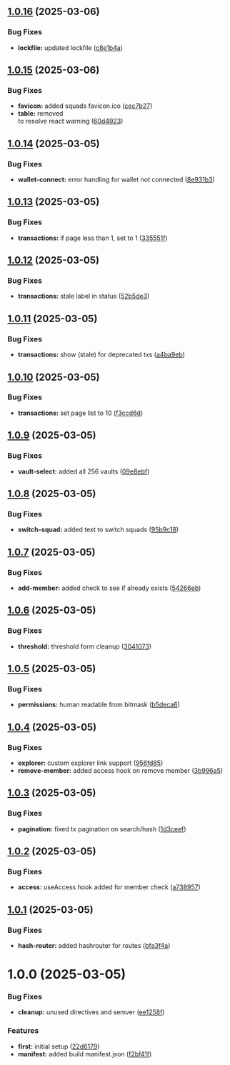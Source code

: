 ## [1.0.16](https://github.com/Squads-Protocol/public-v4-client/compare/v1.0.15...v1.0.16) (2025-03-06)


### Bug Fixes

* **lockfile:** updated lockfile ([c8e1b4a](https://github.com/Squads-Protocol/public-v4-client/commit/c8e1b4a3d209b7c1c3cfc4d9e7edb8e187e22833))

## [1.0.15](https://github.com/Squads-Protocol/public-v4-client/compare/v1.0.14...v1.0.15) (2025-03-06)


### Bug Fixes

* **favicon:** added squads favicon.ico ([cec7b27](https://github.com/Squads-Protocol/public-v4-client/commit/cec7b273545d9fb61f24331b271610be53794632))
* **table:** removed <div> to resolve react warning ([60d4923](https://github.com/Squads-Protocol/public-v4-client/commit/60d4923ce4d6ee372873f3c6e6f9257640bca37a))

## [1.0.14](https://github.com/Squads-Protocol/public-v4-client/compare/v1.0.13...v1.0.14) (2025-03-05)


### Bug Fixes

* **wallet-connect:** error handling for wallet not connected ([8e931b3](https://github.com/Squads-Protocol/public-v4-client/commit/8e931b33d8e39628d8e633037aadb0140286279e))

## [1.0.13](https://github.com/Squads-Protocol/public-v4-client/compare/v1.0.12...v1.0.13) (2025-03-05)


### Bug Fixes

* **transactions:** if page less than 1, set to 1 ([335551f](https://github.com/Squads-Protocol/public-v4-client/commit/335551f868e7b5770e0a24763442feed033ea2d9))

## [1.0.12](https://github.com/Squads-Protocol/public-v4-client/compare/v1.0.11...v1.0.12) (2025-03-05)


### Bug Fixes

* **transactions:** stale label in status ([52b5de3](https://github.com/Squads-Protocol/public-v4-client/commit/52b5de39c06b507e20115df23501703fc8334777))

## [1.0.11](https://github.com/Squads-Protocol/public-v4-client/compare/v1.0.10...v1.0.11) (2025-03-05)


### Bug Fixes

* **transactions:** show (stale) for deprecated txs ([a4ba9eb](https://github.com/Squads-Protocol/public-v4-client/commit/a4ba9ebfb902a3fc00b0ac7802351065f559cd67))

## [1.0.10](https://github.com/Squads-Protocol/public-v4-client/compare/v1.0.9...v1.0.10) (2025-03-05)


### Bug Fixes

* **transactions:** set page list to 10 ([f3ccd6d](https://github.com/Squads-Protocol/public-v4-client/commit/f3ccd6d9313468c6334312ad289537338aa210c6))

## [1.0.9](https://github.com/Squads-Protocol/public-v4-client/compare/v1.0.8...v1.0.9) (2025-03-05)


### Bug Fixes

* **vault-select:** added all 256 vaults ([09e8ebf](https://github.com/Squads-Protocol/public-v4-client/commit/09e8ebfdae739549edf9a85a323ab47669f90cd8))

## [1.0.8](https://github.com/Squads-Protocol/public-v4-client/compare/v1.0.7...v1.0.8) (2025-03-05)


### Bug Fixes

* **switch-squad:** added text to switch squads ([95b9c18](https://github.com/Squads-Protocol/public-v4-client/commit/95b9c18cbc9b37f6947178cc320b66805ec71359))

## [1.0.7](https://github.com/Squads-Protocol/public-v4-client/compare/v1.0.6...v1.0.7) (2025-03-05)


### Bug Fixes

* **add-member:** added check to see if already exists ([54266eb](https://github.com/Squads-Protocol/public-v4-client/commit/54266ebb3f31fad0f8df562019e9919671abf017))

## [1.0.6](https://github.com/Squads-Protocol/public-v4-client/compare/v1.0.5...v1.0.6) (2025-03-05)


### Bug Fixes

* **threshold:** threshold form cleanup ([3041073](https://github.com/Squads-Protocol/public-v4-client/commit/3041073f2087b75b52beb6dab365e9b8083db1c6))

## [1.0.5](https://github.com/Squads-Protocol/public-v4-client/compare/v1.0.4...v1.0.5) (2025-03-05)


### Bug Fixes

* **permissions:** human readable from bitmask ([b5deca6](https://github.com/Squads-Protocol/public-v4-client/commit/b5deca69dec3313f988207fc07d1e3d3f09525af))

## [1.0.4](https://github.com/Squads-Protocol/public-v4-client/compare/v1.0.3...v1.0.4) (2025-03-05)


### Bug Fixes

* **explorer:** custom explorer link support ([956fd85](https://github.com/Squads-Protocol/public-v4-client/commit/956fd85033679cebaeac95abdac9b7cc01fe6c0d))
* **remove-member:** added access hook on remove member ([3b996a5](https://github.com/Squads-Protocol/public-v4-client/commit/3b996a5396565168b51bc45dd837165a5ffaece2))

## [1.0.3](https://github.com/Squads-Protocol/public-v4-client/compare/v1.0.2...v1.0.3) (2025-03-05)


### Bug Fixes

* **pagination:** fixed tx pagination on search/hash ([1d3ceef](https://github.com/Squads-Protocol/public-v4-client/commit/1d3ceef995fd3bd24bacd20c4e5c29677ad955c8))

## [1.0.2](https://github.com/Squads-Protocol/public-v4-client/compare/v1.0.1...v1.0.2) (2025-03-05)


### Bug Fixes

* **access:** useAccess hook added for member check ([a738957](https://github.com/Squads-Protocol/public-v4-client/commit/a738957f6cca520f4cf20a3847bcc3a0beb1c4df))

## [1.0.1](https://github.com/Squads-Protocol/public-v4-client/compare/v1.0.0...v1.0.1) (2025-03-05)


### Bug Fixes

* **hash-router:** added hashrouter for routes ([bfa3f4a](https://github.com/Squads-Protocol/public-v4-client/commit/bfa3f4a3499c320716a4e37e14c2fcd0c65d3b81))

# 1.0.0 (2025-03-05)


### Bug Fixes

* **cleanup:** unused directives and semver ([ee1258f](https://github.com/Squads-Protocol/public-v4-client/commit/ee1258ffa741a0946475c5f2cc725869e94cead4))


### Features

* **first:** initial setup ([22d6179](https://github.com/Squads-Protocol/public-v4-client/commit/22d61794e69076609667a368b7941a2da9ffa6a0))
* **manifest:** added build manifest.json ([f2bf41f](https://github.com/Squads-Protocol/public-v4-client/commit/f2bf41fd13d7db0c161df5c9ec582e2dd3421c0b))
